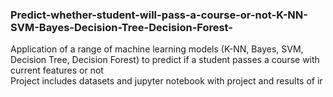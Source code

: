 ### Predict-whether-student-will-pass-a-course-or-not-K-NN-SVM-Bayes-Decision-Tree-Decision-Forest-
Application of a range of machine learning models (K-NN, Bayes, SVM, Decision Tree, Decision Forest) to predict if a student passes a course with current features or not <br/>
Project includes datasets and jupyter notebook with project and results of ir

